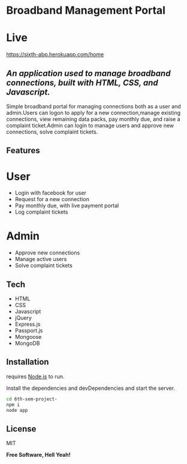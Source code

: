 # Broadband Management Portal

# Live
https://sixth-abp.herokuapp.com/home

## _An application used to manage broadband connections, built with HTML, CSS, and Javascript._
Simple broadband portal for managing connections both as a user
and admin.Users can logon to apply for a new connection,manage
existing connections, view remaining data packs, pay monthly due, and
raise a complaint ticket.Admin can login to manage users and approve
new connections, solve complaint tickets.

## Features

# User

- Login with facebook for user
- Request for a new connection
- Pay monthly due, with live payment portal
- Log complaint tickets

# Admin

- Approve new connections
- Manage active users
- Solve complaint tickets

## Tech

- HTML
- CSS
- Javascript 
- jQuery
- Express.js
- Passport.js
- Mongoose
- MongoDB

## Installation

requires [Node.js](https://nodejs.org/) to run.

Install the dependencies and devDependencies and start the server.

```sh
cd 6th-sem-project-
npm i
node app
```

## License

MIT

**Free Software, Hell Yeah!**

